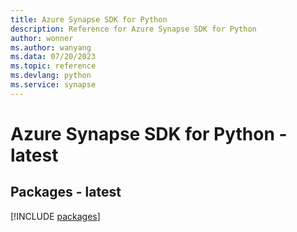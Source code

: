 ```yaml
---
title: Azure Synapse SDK for Python
description: Reference for Azure Synapse SDK for Python
author: wonner
ms.author: wanyang
ms.data: 07/20/2023
ms.topic: reference
ms.devlang: python
ms.service: synapse
---
```

# Azure Synapse SDK for Python - latest
## Packages - latest
[!INCLUDE [packages](synapse-index.md)]
